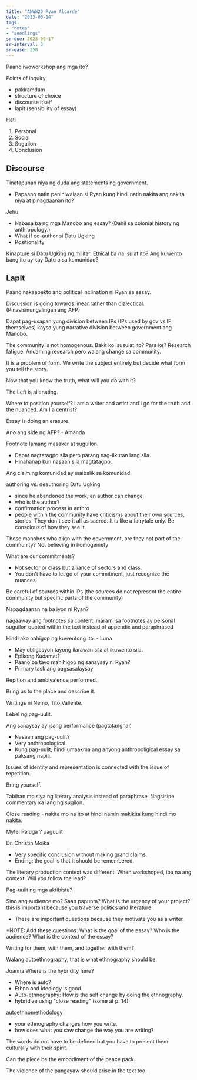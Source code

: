 ```yaml
---
title: "ANWW20 Ryan Alcarde"
date: "2023-06-14"
tags:
- "notes"
- "seedlings"
sr-due: 2023-06-17
sr-interval: 3
sr-ease: 250
---
```


Paano iwoworkshop ang mga ito?

Points of inquiry
- pakiramdam
- structure of choice
- discourse itself
- lapit (sensibility of essay)

Hati
1. Personal
2. Social
3. Suguilon
4. Conclusion

## Discourse

Tinatapunan niya ng duda ang statements ng government.
- Papaano natin paniniwalaan si Ryan kung hindi natin nakita ang nakita niya at pinagdaanan ito?

Jehu
- Nabasa ba ng mga Manobo ang essay? (Dahil sa colonial history ng anthropology.)
- What if co-author si Datu Ugking
- Positionality

Kinapture si Datu Ugking ng militar.
Ethical ba na isulat ito?
Ang kuwento bang ito ay kay Datu o sa komunidad?

## Lapit

Paano nakaapekto ang political inclination ni Ryan sa essay.

Discussion is going towards linear rather than dialectical. (Pinasisinungalingan ang AFP)

Dapat pag-usapan yung division between IPs (IPs used by gov vs IP themselves) kaysa yung narrative division between government ang Manobo.

The community is not homogenous.
Bakit ko isusulat ito? Para ke?
Research fatigue. Andaming research pero walang change sa community.

It is a problem of form. We write the subject entirely but decide what form you tell the story.

Now that you know the truth, what will you do with it?

The Left is alienating.

Where to position yourself? I am a writer and artist and I go for the truth and the nuanced. Am I a centrist?

Essay is doing an erasure.

Ano ang side ng AFP? - Amanda

Footnote lamang masaker at suguilon.
- Dapat nagtatagpo sila pero parang nag-iikutan lang sila.
- Hinahanap kun nasaan sila magtatagpo.

Ang claim ng komunidad ay maibalik sa komunidad.

authoring vs. deauthoring Datu Ugking
- since he abandoned the work, an author can change
- who is the author?
- confirmation process in anthro
- people within the community have criticisms about their own sources, stories. They don't see it all as sacred. It is like a fairytale only. Be conscious of how they see it.

Those manobos who align with the government, are they not part of the community?
Not believing in homogeniety

What are our commitments?
- Not sector or class but alliance of sectors and class.
- You don't have to let go of your commitment, just recognize the nuances.

Be careful of sources within IPs (the sources do not represent the entire community but specific parts of the community)

Napagdaanan na ba iyon ni Ryan?

nagaaway ang footnotes sa content: marami sa footnotes ay personal
suguilon quoted within the text instead of appendix and paraphrased

Hindi ako nahigop ng kuwentong ito. - Luna
- May obligasyon tayong ilarawan sila at ikuwento sila.
- Epikong Kudamat?
- Paano ba tayo mahihigop ng sanaysay ni Ryan?
- Primary task ang pagsasalaysay

Repition and ambivalence performed.

Bring us to the place and describe it.

Writings ni Nemo, Tito Valiente.

Lebel ng pag-uulit.

Ang sanaysay ay isang performance (pagtatanghal)
- Nasaan ang pag-uulit?
- Very anthropological.
- Kung pag-uulit, hindi umaakma ang anyong anthropoligical essay sa paksang napili.

Issues of identity and representation is connected with the issue of repetition.

Bring yourself.

Tabihan mo siya ng literary analysis instead of paraphrase. Nagsiside commentary ka lang ng sugilon.

Close reading - nakita mo na ito at hindi namin makikita kung hindi mo nakita.

Myfel Paluga ? paguulit

Dr. Christin Moika
- Very specific conclusion without making grand claims.
- Ending: the goal is that it should be remembered.

The literary production context was different. When workshoped, iba na ang context. Will you follow the lead?

Pag-uulit ng mga aktibista?

Sino ang audience mo? Saan papunta?
What is the urgency of your project?
this is important because you traverse politics and literature
- These are important questions because they motivate you as a writer.

*NOTE: Add these questions: What is the goal of the essay? Who is the audience? What is the context of the essay?

Writing for them, with them, and together with them?

Walang autoethnography, that is what ethnography should be.

Joanna
Where is the hybridity here?
- Where is auto?
- Ethno and ideology is good.
- Auto-ethnography: How is the self change by doing the ethnography.
- hybridize using "close reading" (some at p. 14)

autoethnomethodology
- your ethnography changes how you write.
- how does what you saw change the way you are writing?

The words do not have to be defined but you have to present them culturally with their spirit.

Can the piece be the embodiment of the peace pack.

The violence of the pangayaw should arise in the text too.